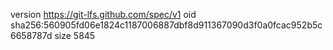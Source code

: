 version https://git-lfs.github.com/spec/v1
oid sha256:560905fd06e1824c1187006887dbf8d911367090d3f0a0fcac952b5c6658787d
size 5845
